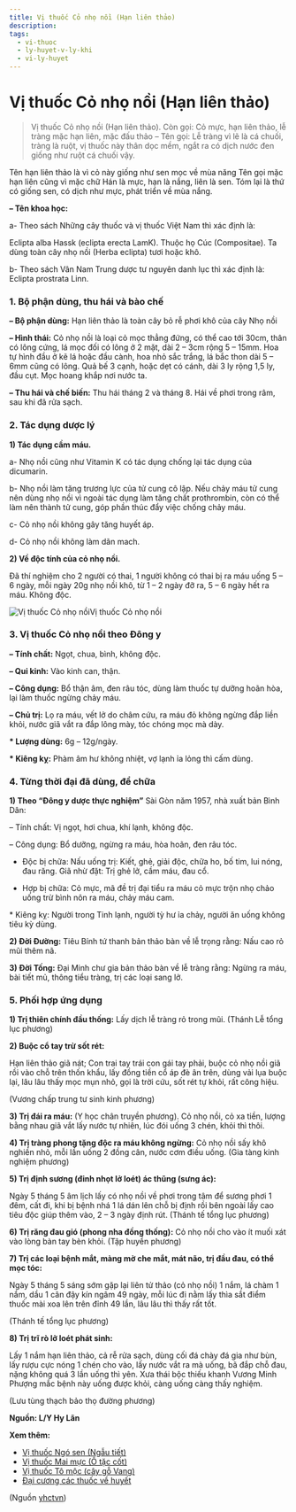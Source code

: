 ```yaml
---
title: Vị thuốc Cỏ nhọ nồi (Hạn liên thảo)
description: 
tags:
  - vi-thuoc
  - ly-huyet-v-ly-khi
  - vi-ly-huyet
---
```


# Vị thuốc Cỏ nhọ nồi (Hạn liên thảo) 

> Vị thuốc Cỏ nhọ nồi (Hạn liên thảo). Còn gọi: Cỏ mực, hạn liên thảo, lễ tràng mặc hạn liên, mặc đấu thảo – Tên gọi: Lễ tràng vì lẽ là cá chuối, tràng là ruột, vị thuốc này thân dọc mềm, ngắt ra có dịch nước đen giống như ruột cá chuối vậy. 

Tên hạn liên thảo là vì cỏ này giống như sen mọc về mùa năng Tên gọi mặc hạn liên cũng vì mặc chữ Hán là mực, hạn là nắng, liên là sen. Tóm lại là thứ có giống sen, có dịch như mực, phát triển về mùa nắng.

**– Tên khoa học:**

a- Theo sách Những cây thuốc và vị thuốc Việt Nam thì xác định là:

Eclipta alba Hassk (eclipta erecta LamK). Thuộc họ Cúc (Compositae). Ta dùng toàn cây nhọ nồi (Herba eclipta) tươi hoặc khô.

b- Theo sách Vân Nam Trung dược tư nguyên danh lục thì xác định là: Eclipta prostrata Linn. 

### 1. Bộ phận dùng, thu hái và bào chế

**– Bộ phận dùng:** Hạn liên thảo là toàn cây bỏ rễ phơi khô của cây Nhọ nồi 

**– Hình thái:** Cỏ nhọ nồi là loại cỏ mọc thẳng đứng, có thể cao tới 30cm, thân có lông cứng, lá mọc đối có lông ở 2 mặt, dài 2 – 3cm rộng 5 – 15mm. Hoa tự hình đầu ở kẽ lá hoặc đầu cành, hoa nhỏ sắc trắng, lá bắc thon dài 5 – 6mm cũng có lông. Quả bế 3 cạnh, hoặc dẹt có cánh, dài 3 ly rộng 1,5 ly, đầu cụt. Mọc hoang khắp nơi nước ta.

**– Thu hái và chế biến:** Thu hái tháng 2 và tháng 8. Hái về phơi trong râm, sau khi đã rửa sạch.

### 2. Tác dụng dược lý

**1) Tác dụng cầm máu.**

a- Nhọ nồi cũng như Vitamin K có tác dụng chống lại tác dụng của dicumarin.

b- Nhọ nồi làm tăng trương lực của tử cung cô lập. Nếu chảy máu tử cung nên dùng nhọ nồi vì ngoài tác dụng làm tăng chất prothrombin, còn có thể làm nên thành tử cung, góp phần thúc đẩy việc chống chảy máu.

c- Cỏ nhọ nồi không gây tăng huyết áp.

d- Cỏ nhọ nồi không làm dãn mach.

**2) Về độc tính của cỏ nhọ nồi.**

Đã thí nghiệm cho 2 người có thai, 1 người không có thai bị ra máu uống 5 – 6 ngày, mỗi ngày 20g nhọ nồi khô, từ 1 – 2 ngày đỡ ra, 5 – 6 ngày hết ra máu. Không độc.

![Vị thuốc Cỏ nhọ nồi](/imgs/yhctvn/Vi-thuoc-Co-nho-noi.jpg)Vị thuốc Cỏ nhọ nồi

### 3. Vị thuốc Cỏ nhọ nồi theo Đông y

**– Tính chất:** Ngọt, chua, bình, không độc. 

**– Qui kinh:** Vào kinh can, thận.

**– Công dụng:** Bổ thận âm, đen râu tóc, dùng làm thuốc tự dưỡng hoãn hòa, lại làm thuốc ngừng chảy máu.

**– Chủ trị:** Lọ ra máu, vết lở do châm cứu, ra máu đỏ không ngừng đắp liền khỏi, nước giã vắt ra đắp lông mày, tóc chóng mọc mà dày.

**\* Lượng dùng:** 6g – 12g/ngày.

**\* Kiêng kỵ:** Phàm âm hư không nhiệt, vợ lạnh ỉa lỏng thì cấm dùng.

### 4. Từng thời đại đã dùng, để chữa

**1) Theo “Đông y dược thực nghiệm”** Sài Gòn năm 1957, nhà xuất bản Bình Dân:

– Tính chất: Vị ngọt, hơi chua, khí lạnh, không độc.

– Công dụng: Bổ dưỡng, ngừng ra máu, hòa hoãn, đen râu tóc.

+ Độc bị chữa: Nấu uống trị: Kiết, ghẻ, giải độc, chữa ho, bố tim, lui nóng, đau răng. Giã nhừ đặt: Trị ghẻ lở, cầm máu, đau cổ.

+ Hợp bị chữa: Cỏ mực, mã đề trị đại tiểu ra máu cỏ mực trộn nhọ chảo uống trừ bình nôn ra máu, chảy máu cam.

\* Kiêng kỵ: Người trong Tinh lạnh, người tỳ hư ỉa chảy, người ăn uống không tiêu kỳ dùng.

**2) Đời Đường:** Tiêu Bính tứ thanh bản thảo bàn về lễ trọng rằng: Nấu cao rỏ mũi thêm nã.

**3) Đời Tống:** Đại Minh chư gia bản thảo bàn về lễ tràng rằng: Ngừng ra máu, bài tiết mủ, thông tiểu tràng, trị các loại sang lở.

### 5. Phối hợp ứng dụng

**1) Trị thiên chính đầu thống:** Lấy dịch lễ tràng rỏ trong mũi. (Thánh Lễ tổng lục phương)

**2) Buộc cổ tay trừ sốt rét:**

Hạn liên thảo giã nát; Con trai tay trái con gái tay phải, buộc cỏ nhọ nồi giã rồi vào chỗ trên thốn khẩu, lấy đồng tiền cổ áp đè ân trên, dùng vải lụa buộc lại, lâu lâu thấy mọc mụn nhỏ, gọi là trời cứu, sốt rét tự khỏi, rất công hiệu.

(Vương chấp trung tư sinh kinh phương)

**3) Trị đái ra máu:** (Y học chân truyền phương). Cỏ nhọ nồi, cỏ xa tiền, lượng bằng nhau giã vắt lấy nước tự nhiên, lúc đói uống 3 chén, khỏi thì thôi.

**4) Trị tràng phong tặng độc ra máu không ngừng:** Cỏ nhọ nồi sấy khô nghiền nhỏ, mỗi lần uống 2 đồng cân, nước cơm điều uống. (Gia tàng kinh nghiệm phương)

**5) Trị định sương (đinh nhọt lở loét) ác thũng (sưng ác):**

Ngày 5 tháng 5 âm lịch lấy có nhọ nồi về phơi trong tâm để sương phơi 1 đêm, cất đi, khi bị bệnh nhá 1 lá dán lên chỗ bị định rồi bên ngoài lấy cao tiêu độc giúp thêm vào, 2 – 3 ngày định rút. (Thánh tế tổng lục phương)

**6) Trị răng đau gió (phong nha đồng thống):** Cỏ nhọ nồi cho vào ít muối xát vào lòng bàn tay bèn khỏi. (Tập huyền phương)

**7) Trị các loại bệnh mắt, màng mờ che mắt, mát não, trị đầu đau, có thể mọc tóc:**

Ngày 5 tháng 5 sáng sớm gặp lại liên tử thảo (cỏ nhọ nồi) 1 nắm, lá chàm 1 nắm, dầu 1 cân đậy kín ngâm 49 ngày, mỗi lúc đi nằm lấy thìa sắt điểm thuốc mài xoa lên trên đỉnh 49 lần, lâu lâu thì thấy rất tốt.

(Thánh tế tổng lục phương) 

**8) Trị trĩ rò lở loét phát sinh:**

Lấy 1 nắm hạn liên thảo, cả rễ rửa sạch, dùng cối đá chày đá gia như bùn, lấy rượu cực nóng 1 chén cho vào, lấy nước vắt ra mà uống, bã đắp chỗ đau, nặng không quá 3 lần uống thì yên. Xưa thái bộc thiếu khanh Vương Minh Phượng mắc bệnh này uống được khỏi, càng uống càng thấy nghiệm.

(Lưu tùng thạch bảo thọ đường phương)

**Nguồn: L/Y Hy Lãn**

**Xem thêm:**

* [Vị thuốc Ngó sen (Ngẫu tiết)](/yhctvn/vi-thuoc-ngo-sen-ngau-tiet/)
* [Vị thuốc Mai mực (Ô tặc cốt)](/yhctvn/vi-thuoc-mai-muc-o-tac-cot/)
* [Vị thuốc Tô mộc (cây gỗ Vang)](/yhctvn/vi-thuoc-to-moc-cay-go-vang/)
* [Đại cương các thuốc về huyết](/yhctvn/dai-cuong-cac-thuoc-ve-huyet/)

(Nguồn <a href="https://yhctvn.com/vi-thuoc-co-nho-noi-han-lien-thao/" target="_blank">yhctvn</a>)

